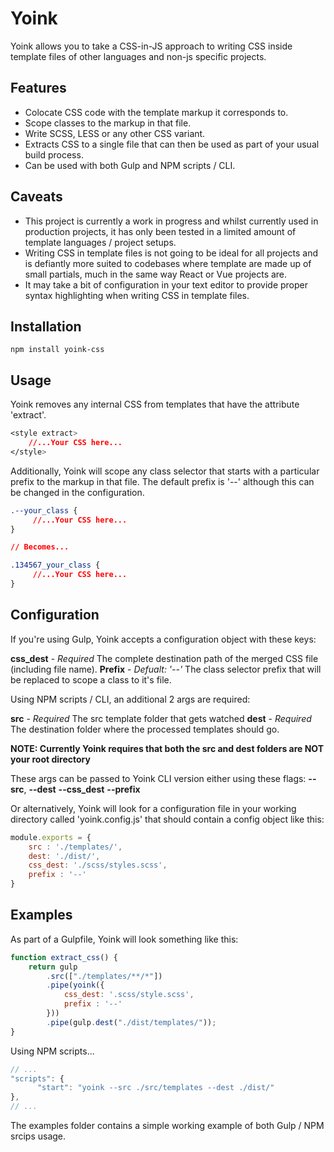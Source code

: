 

# Yoink
Yoink allows you to take a CSS-in-JS approach to writing CSS inside template files of other languages and non-js specific projects. 

## Features

- Colocate CSS code with the template markup it corresponds to.
- Scope classes to the markup in that file.
- Write SCSS, LESS or any other CSS variant.
- Extracts CSS to a single file that can then be used as part of your usual build process.
- Can be used with both Gulp and NPM scripts / CLI.

## Caveats

- This project is currently a work in progress and whilst currently used in production projects, it has only been tested in a limited amount of template languages / project setups.
- Writing CSS in template files is not going to be ideal for all projects and is defiantly more suited to codebases where template are made up of small partials, much in the same way React or Vue projects are.
- It may take a bit of configuration in your text editor to provide proper syntax highlighting when writing CSS in template files.

## Installation

``` 
npm install yoink-css
```

## Usage

Yoink removes any internal CSS from templates that have the attribute 'extract'.

```css
<style extract>
    //...Your CSS here...
</style>
```

Additionally, Yoink will scope any class selector that starts with a particular prefix to the markup in that file. The default prefix is '--' although this can be changed in the configuration.

```css 
.--your_class {
     //...Your CSS here...
}

// Becomes...

.134567_your_class {
     //...Your CSS here...
}
```

## Configuration

If you're using Gulp, Yoink accepts a configuration object with these keys:

**css_dest** - *Required* The complete destination path of the merged CSS file (including file name).
**Prefix** - *Defualt: '--'* The class selector prefix that will be replaced to scope a class to it's file.

Using NPM scripts / CLI, an additional 2 args are required:

**src** - *Required* The src template folder that gets watched 
**dest** - *Required*  The destination folder where the processed templates should go. 

**NOTE: Currently Yoink requires that both the src and dest folders are NOT your root directory**

These args can be passed to Yoink CLI version either using these flags: 
**--src**, 
**--dest**
**--css_dest**
**--prefix**

Or alternatively, Yoink will look for a configuration file in your working directory called 'yoink.config.js' that should contain a config object like this:

```javascript
module.exports = {
    src : './templates/',
    dest: './dist/',
    css_dest: './scss/styles.scss',
    prefix : '--'
}
```

## Examples

As part of a Gulpfile, Yoink will look something like this:

```javascript
function extract_css() {
    return gulp
        .src(["./templates/**/*"])
        .pipe(yoink({
            css_dest: '.scss/style.scss',
            prefix : '--'
        }))
        .pipe(gulp.dest("./dist/templates/"));
}
```

Using NPM scripts...

```javascript
// ...
"scripts": {
      "start": "yoink --src ./src/templates --dest ./dist/"
},
// ...
```

The examples folder contains a simple working example of both Gulp / NPM srcips usage.
